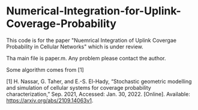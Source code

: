 # Numerical-Integration-for-Uplink-Coverage-Probability

This code is for the paper "Nuemrical Integration of Uplink Covergae Probability in Cellular Networks" which is under review.

Tha main file is paper.m. Any problem please contact the author.

Some algorithm comes from [1]


[1] H. Nassar, G. Taher, and E.-S. El-Hady, “Stochastic geometric modelling and simulation of cellular systems for coverage probability characterization,” Sep. 2021, Accessed: Jan. 30, 2022. [Online]. Available: https://arxiv.org/abs/2109.14063v1.
 
